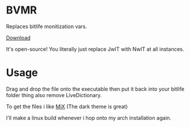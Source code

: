 # BVMR
Replaces bitlife monitization vars.

[Download](https://github.com/RealMrCactus/BVMR/releases/tag/release)

It's open-source!
You literally just replace JwIT with NwIT at all instances.

# Usage
Drag and drop the file onto the executable then put it back into your bitlife folder thing also remove LiveDictionary.

To get the files i like [MiX](https://xdaforums.com/t/app-2-2-mixplorer-v6-x-released-fully-featured-file-manager.1523691/post-23109280) (The dark theme is great)




I'll make a linux build whenever i hop onto my arch installation again.
